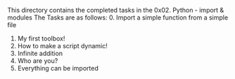 This directory contains the completed tasks in the 0x02. Python - import & modules The Tasks are as follows:
0. Import a simple function from a simple file
1. My first toolbox!
2. How to make a script dynamic!
3. Infinite addition
4. Who are you?
5. Everything can be imported
